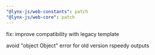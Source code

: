 ```yaml
---
"@lynx-js/web-constants": patch
"@lynx-js/web-core": patch
---
```


fix: improve compatibility with legacy template

avoid "object Object" error for old version rspeedy outputs

